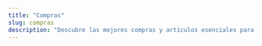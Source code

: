```yaml
---
title: "Compras"
slug: compras
description: "Descubre las mejores compras y artículos esenciales para tu aventura de viaje."
---
```



